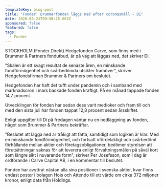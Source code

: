 ```yaml
---
templateKey: blog-post
title: "Fonder: Brummerfonden läggs ned efter coronasmäll - DI"
date: 2020-08-21T09:58:25.062Z
sponsored: false
featured: false
tags:
  - Fonder
---
```

STOCKHOLM (Fonder Direkt) Hedgefonden Carve, som finns med i Brummer & Partners fondutbud, är på väg att läggas ned, det skriver Di.

"Skälen är ett svagt resultat de senaste åren, en minskande fondförmögenhet och svårbedömda utsikter framöver", skriver Hedgefondsfirman Brummer & Partners om beslutet.

Hedgefonden har haft det tufft under pandemin och i samband med marknadsoron i mars backade fonden kraftigt. På en månad tappade fonden 14,7 procent.

Utvecklingen för fonden har sedan dess varit medioker och fram till och med den sista juli har fonden tappat 12,8 procent sedan årsskiftet.

Enligt uppgifter till Di på fredagen väntar nu en nedläggning av fonden, något som Brummer & Partners bekräftar.

"Beslutet att lägga ned är tråkigt att fatta, samtidigt som logiken är klar. Med en minskande fondförmögenhet, och fortsatt ofördelaktigt och svårbedömt förhållande mellan aktier och företagsobligationer, bedömer styrelsen att förutsättningar saknas för att leverera enligt förvaltningsmålen på såväl kort som längre sikt i nuvarande form", skriver Per Josefsson, som i dag är ordförande i Carve Capital AB, i en kommentar till beslutet.

Fonden har avyttrat nästan alla sina positioner i svenska aktier, kvar finns endast poster i bolagen Hois och Attendo till ett värde om cirka 372 miljoner kronor, enligt data från Holdings.